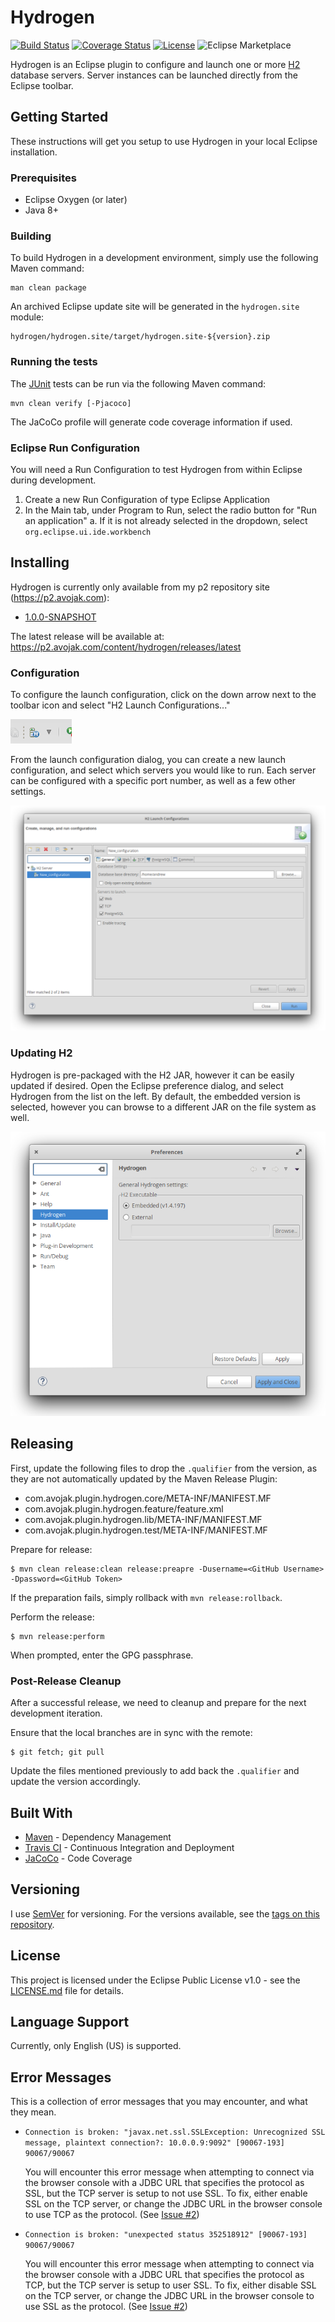 # Hydrogen

[![Build Status](https://travis-ci.org/avojak/hydrogen.svg?branch=master)](https://travis-ci.org/avojak/hydrogen) [![Coverage Status](https://coveralls.io/repos/github/avojak/hydrogen/badge.svg?branch=master)](https://coveralls.io/github/avojak/hydrogen?branch=master) [![License](https://img.shields.io/badge/license-EPL%201.0-blue.svg)](https://opensource.org/licenses/EPL-1.0) ![Eclipse Marketplace](https://img.shields.io/eclipse-marketplace/v/hydrogen.svg)

Hydrogen is an Eclipse plugin to configure and launch one or more [H2](http://www.h2database.com/html/main.html) database servers. Server instances can be launched directly from the Eclipse toolbar.

## Getting Started

These instructions will get you setup to use Hydrogen in your local Eclipse installation.

### Prerequisites

 - Eclipse Oxygen (or later)
 - Java 8+
 
### Building

To build Hydrogen in a development environment, simply use the following Maven command:

```
man clean package
```

An archived Eclipse update site will be generated in the `hydrogen.site` module:

```
hydrogen/hydrogen.site/target/hydrogen.site-${version}.zip
```

### Running the tests

The [JUnit](http://junit.org/junit4/) tests can be run via the following Maven command:

```
mvn clean verify [-Pjacoco]
```

The JaCoCo profile will generate code coverage information if used.

### Eclipse Run Configuration

You will need a Run Configuration to test Hydrogen from within Eclipse during development.

1. Create a new Run Configuration of type Eclipse Application
2. In the Main tab, under Program to Run, select the radio button for "Run an application"
	a. If it is not already selected in the dropdown, select `org.eclipse.ui.ide.workbench`

## Installing

Hydrogen is currently only available from my p2 repository site (https://p2.avojak.com): 

 - [1.0.0-SNAPSHOT](https://p2.avojak.com/content/hydrogen/snapshots/1.0.0-SNAPSHOT)

The latest release will be available at: https://p2.avojak.com/content/hydrogen/releases/latest

### Configuration

To configure the launch configuration, click on the down arrow next to the toolbar icon and select "H2 Launch Configurations..."

![toolbar](img/toolbar.png)

From the launch configuration dialog, you can create a new launch configuration, and select which servers you would like to run. Each server can be configured with a specific port number, as well as a few other settings.

![launch-config](img/launch-config.png)

### Updating H2

Hydrogen is pre-packaged with the H2 JAR, however it can be easily updated if desired. Open the Eclipse preference dialog, and select Hydrogen from the list on the left. By default, the embedded version is selected, however you can browse to a different JAR on the file system as well.

![preferences](img/preferences.png)

## Releasing

First, update the following files to drop the `.qualifier` from the version, as they are not automatically updated by the Maven Release Plugin:

* com.avojak.plugin.hydrogen.core/META-INF/MANIFEST.MF
* com.avojak.plugin.hydrogen.feature/feature.xml
* com.avojak.plugin.hydrogen.lib/META-INF/MANIFEST.MF
* com.avojak.plugin.hydrogen.test/META-INF/MANIFEST.MF

Prepare for release:

```console
$ mvn clean release:clean release:preapre -Dusername=<GitHub Username> -Dpassword=<GitHub Token>
```

If the preparation fails, simply rollback with `mvn release:rollback`.

Perform the release:

```console
$ mvn release:perform
```

When prompted, enter the GPG passphrase.

### Post-Release Cleanup

After a successful release, we need to cleanup and prepare for the next development iteration.

Ensure that the local branches are in sync with the remote:

```console
$ git fetch; git pull
```

Update the files mentioned previously to add back the `.qualifier` and update the version accordingly.

## Built With

* [Maven](https://maven.apache.org/) - Dependency Management
* [Travis CI](https://travis-ci.org) - Continuous Integration and Deployment
* [JaCoCo](http://www.eclemma.org/jacoco/) - Code Coverage

## Versioning

I use [SemVer](http://semver.org/) for versioning. For the versions available, see the [tags on this repository](https://github.com/your/project/tags). 

## License

This project is licensed under the Eclipse Public License v1.0 - see the [LICENSE.md](LICENSE.md) file for details.

## Language Support

Currently, only English (US) is supported.

## Error Messages

This is a collection of error messages that you may encounter, and what they mean.

* `Connection is broken: "javax.net.ssl.SSLException: Unrecognized SSL message, plaintext connection?: 10.0.0.9:9092" [90067-193] 90067/90067`

    You will encounter this error message when attempting to connect via the browser console with a JDBC URL that specifies the protocol as SSL, but the TCP server is setup to not use SSL. To fix, either enable SSL on the TCP server, or change the JDBC URL in the browser console to use TCP as the protocol. (See [Issue #2](https://github.com/avojak/hydrogen/issues/2))

* `Connection is broken: "unexpected status 352518912" [90067-193] 90067/90067`

    You will encounter this error message when attempting to connect via the browser console with a JDBC URL that specifies the protocol as TCP, but the TCP server is setup to user SSL. To fix, either disable SSL on the TCP server, or change the JDBC URL in the browser console to use SSL as the protocol. (See [Issue #2](https://github.com/avojak/hydrogen/issues/2))
